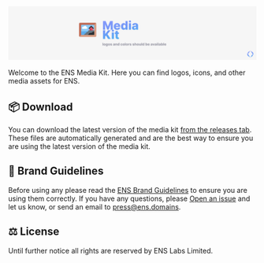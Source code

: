 [![](.github/banner1.png)](https://github.com/ensdomains/media-kit/releases/latest)

Welcome to the ENS Media Kit. Here you can find logos, icons, and other media assets for ENS.

## 📦 Download

You can download the latest version of the media kit [from the releases tab](https://github.com/ensdomains/media-kit/releases/latest). These files are automatically generated and are the best way to ensure you are using the latest version of the media kit.

## 📖 Brand Guidelines

Before using any please read the [ENS Brand Guidelines](./media/Brand%20Guidelines.pdf) to ensure you are using them correctly. If you have any questions, please [Open an issue](https://github.com/ensdomains/media-kit/issues/new) and let us know, or send an email to [press@ens.domains](mailto:press@ens.domains).

## ⚖️ License

Until further notice all rights are reserved by ENS Labs Limited.
